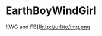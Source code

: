 # EarthBoyWindGirl
![WG and FB]([http://url/to/img.png](https://static.tvtropes.org/pmwiki/pub/images/img_0755.png)

